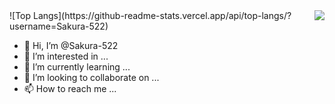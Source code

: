 <img align="right" src="https://github-readme-stats.vercel.app/api?username=Sakura-522&show_icons=true&theme=radical">
![Top Langs](https://github-readme-stats.vercel.app/api/top-langs/?username=Sakura-522)

- 👋 Hi, I’m @Sakura-522
- 👀 I’m interested in ...
- 🌱 I’m currently learning ...
- 💞️ I’m looking to collaborate on ...
- 📫 How to reach me ...

<!---
Sakura-522/Sakura-522 is a ✨ special ✨ repository because its `README.md` (this file) appears on your GitHub profile.
You can click the Preview link to take a look at your changes.
--->

